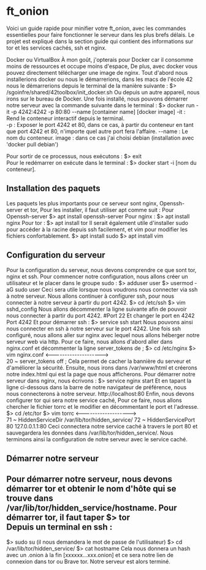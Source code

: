 # ft_onion

Voici un guide rapide pour minifier votre ft_onion, avec les commandes essentielles pour faire fonctionner le serveur dans les plus brefs délais. Le projet est expliqué dans la section guide qui contient des informations sur tor et les services cachés, ssh et nginx. 

Docker ou VirtualBox 
À mon goût, j'opterais pour Docker car il consomme moins de ressources et occupe moins d'espace, 
De plus, avec docker vous pouvez directement télécharger une image de nginx. 
Tout d'abord nous installerions docker ou nous le démarrerions, dans les macs de l'école 42 nous le démarrerions depuis le terminal de la manière suivante : 
$> /sgoinfre/shared/42toolbox/init_docker.sh 
Ou depuis un autre appareil, nous irons sur le bureau de Docker. 
Une fois installé, nous pouvons démarrer notre serveur avec la commande suivante dans le terminal : 
$> docker run -it -p 4242:4242 -p 80:80 --name [container name] [docker image]
-it : Rend le conteneur interactif depuis le terminal.  
-p : Exposer le port 4242 et 80, dans ce cas, à partir du conteneur en tant que port 4242 et 80, n'importe quel autre port fera l'affaire. 
--name : Le nom du conteneur. 
image : dans ce cas j'ai choisi debian (installation avec 'docker pull debian')

Pour sortir de ce processus, nous exécutons : 
$> exit                      
Pour le redémarrer on exécute dans le terminal : 
$> docker start -i [nom du conteneur]. 

## Installation des paquets 

Les paquets les plus importants pour ce serveur sont nginx, Openssh-server et tor, 
Pour les installer, il faut utiliser apt comme suit : 
Pour Openssh-server 
$> apt install openssh-server 
Pour nginx : 
$> apt install nginx 
Pour tor :
$> apt install tor 
Il serait également utile d'installer sudo pour accéder à la racine depuis ssh facilement, et vim pour modifier les fichiers confortablement. 
$> apt install sudo 
$> apt install vim 

## Configuration du serveur

Pour la configuration du serveur, nous devons comprendre ce que sont tor, nginx et ssh. 
Pour commencer notre configuration, nous allons créer un utilisateur et le placer dans le groupe sudo : 
$> adduser user
$> usermod -aG sudo user
Ceci sera utile lorsque nous voudrons nous connecter via ssh à notre serveur. 
Nous allons continuer à configurer ssh, pour nous connecter à notre serveur à partir du port 4242. 
$> cd /etc/ssh 
$> vim sshd_config 
Nous allons décommenter la ligne suivante afin de pouvoir nous connecter à partir du port 4242. 
#Port 22 
Et changer le port en 4242 
Port 4242 
Et pour démarrer ssh : 
$> service ssh start 
Nous pouvons ainsi nous connecter en ssh à notre serveur sur le port 4242. 
Une fois ssh configuré, nous allons aller sur nginx avec lequel nous allons héberger notre serveur web via http. 
Pour ce faire, nous allons d'abord aller dans nginx.conf et décommenter la ligne server_tokens de ; 
$> cd /etc/nginx 
$> vim nginx.conf 
<-------------------->  
20 ~ server_tokens off ; 
Cela permet de cacher la bannière du serveur et d'améliorer la sécurité. 
Ensuite, nous irons dans /var/www/html et créerons notre index.html qui est la page que nous afficherons. 
Pour démarrer notre serveur dans nginx, nous écrivons :
$> service nginx start 
Et en tapant la ligne ci-dessous dans la barre de notre navigateur de préférence, nous nous connecterons à notre serveur. 
http://localhost:80 
Enfin, nous devons configurer tor qui sera notre service caché, 
Pour ce faire, nous allons chercher le fichier torrc et le modifier en décommentant le port et l'adresse. 
$> cd /etc/tor 
$> vim torrc 
<------------------->  
71 ~ HiddenServiceDir /var/lib/tor/hidden_service/ 
72 ~ HiddenServicePort 80 127.0.0.1.1:80 
Ceci connectera notre service caché à travers le port 80 et sauvegardera les données dans /var/lib/tor/hidden_service/. 
Nous terminons ainsi la configuration de notre serveur avec le service caché. 

## Démarrer notre serveur 

Pour démarrer notre serveur, nous devons démarrer tor et obtenir le nom d'hôte qui se trouve dans /var/lib/tor/hidden_service/hostname. 
Pour démarrer tor, il faut taper 
$> tor  
Depuis un terminal en ssh : 
----------------------------------- 
$> sudo su (il nous demandera le mot de passe de l'utilisateur) 
$> cd /var/lib/tor/hidden_service/ 
$> cat hostname 
Cela nous donnera un hash avec un .onion à la fin [xxxxxx...xxx.onion] et ce sera notre lien de connexion dans tor ou Brave tor. 
Notre serveur est alors terminé.
